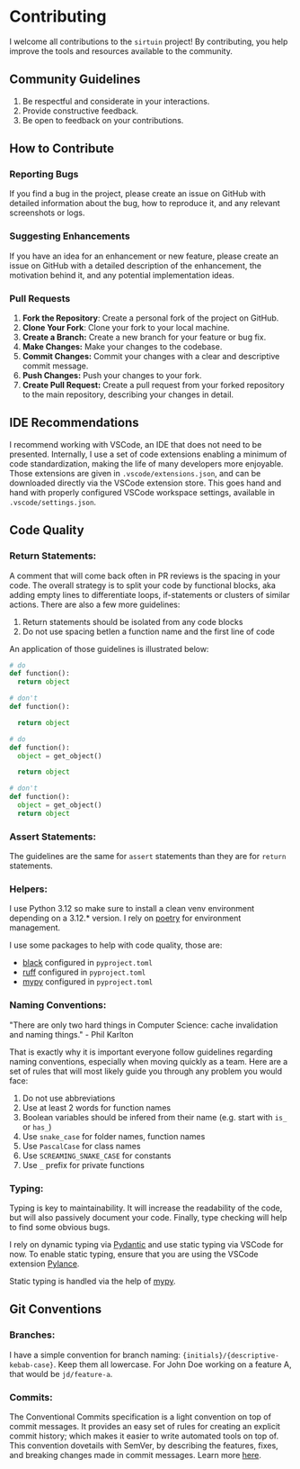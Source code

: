 # Contributing

I welcome all contributions to the `sirtuin` project! By contributing, you help improve the tools and resources available to the community.

## Community Guidelines

1. Be respectful and considerate in your interactions.
2. Provide constructive feedback.
3. Be open to feedback on your contributions.

## How to Contribute

### Reporting Bugs

If you find a bug in the project, please create an issue on GitHub with detailed information about the bug, how to reproduce it, and any relevant screenshots or logs.

### Suggesting Enhancements

If you have an idea for an enhancement or new feature, please create an issue on GitHub with a detailed description of the enhancement, the motivation behind it, and any potential implementation ideas.

### Pull Requests

1. **Fork the Repository**: Create a personal fork of the project on GitHub.
2. **Clone Your Fork**: Clone your fork to your local machine.
3. **Create a Branch:** Create a new branch for your feature or bug fix.
4. **Make Changes:** Make your changes to the codebase.
5. **Commit Changes:** Commit your changes with a clear and descriptive commit message.
6. **Push Changes:** Push your changes to your fork.
7. **Create Pull Request:** Create a pull request from your forked repository to the main repository, describing your changes in detail.

## IDE Recommendations

I recommend working with VSCode, an IDE that does not need to be presented. Internally, I use a set of code extensions enabling a minimum of code standardization, making the life of many developers more enjoyable. Those extensions are given in `.vscode/extensions.json`, and can be downloaded directly via the VSCode extension store. This goes hand and hand with properly configured VSCode workspace settings, available in `.vscode/settings.json`.

## Code Quality

### Return Statements:

A comment that will come back often in PR reviews is the spacing in your code. The overall strategy is to split your code by functional blocks, aka adding empty lines to differentiate loops, if-statements or clusters of similar actions. There are also a few more guidelines:

1. Return statements should be isolated from any code blocks
2. Do not use spacing betIen a function name and the first line of code

An application of those guidelines is illustrated below:

```python
# do
def function():
  return object

# don't
def function():

  return object

# do
def function():
  object = get_object()

  return object

# don't
def function():
  object = get_object()
  return object
```

### Assert Statements:

The guidelines are the same for `assert` statements than they are for `return` statements.

### Helpers:

I use Python 3.12 so make sure to install a clean venv environment depending on a 3.12.\* version. I rely on [poetry](https://python-poetry.org/) for environment management.

I use some packages to help with code quality, those are:

- [black](https://pypi.org/project/black/) configured in `pyproject.toml`
- [ruff](https://pypi.org/project/ruff/) configured in `pyproject.toml`
- [mypy](https://pypi.org/project/mypy/) configured in `pyproject.toml`

### Naming Conventions:

"There are only two hard things in Computer Science: cache invalidation and naming things." - Phil Karlton

That is exactly why it is important everyone follow guidelines regarding naming conventions, especially when moving quickly as a team. Here are a set of rules that will most likely guide you through any problem you would face:

1. Do not use abbreviations
2. Use at least 2 words for function names
3. Boolean variables should be infered from their name (e.g. start with `is_` or `has_`)
4. Use `snake_case` for folder names, function names
5. Use `PascalCase` for class names
6. Use `SCREAMING_SNAKE_CASE` for constants
7. Use `_` prefix for private functions

### Typing:

Typing is key to maintainability. It will increase the readability of the code, but will also passively document your code. Finally, type checking will help to find some obvious bugs.

I rely on dynamic typing via [Pydantic](https://pydantic-docs.helpmanual.io/) and use static typing via VSCode for now. To enable static typing, ensure that you are using the VSCode extension [Pylance](https://marketplace.visualstudio.com/items?itemName=ms-python.vscode-pylance).

Static typing is handled via the help of [mypy](https://pydantic-docs.helpmanual.io/mypy_plugin/).

## Git Conventions

### Branches:

I have a simple convention for branch naming: `{initials}/{descriptive-kebab-case}`. Keep them all lowercase. For John Doe working on a feature A, that would be `jd/feature-a`.

### Commits:

The Conventional Commits specification is a light convention on top of commit messages. It provides an easy set of rules for creating an explicit commit history; which makes it easier to write automated tools on top of. This convention dovetails with SemVer, by describing the features, fixes, and breaking changes made in commit messages. Learn more [here](https://www.conventionalcommits.org/en/v1.0.0/).
